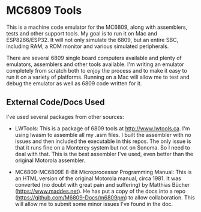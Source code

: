 # MC6809 Tools

This is a machine code emulator for the MC6809, along with assemblers, tests and other support tools. My goal is to run it on Mac and ESP8266/ESP32. It will not only simulate the 6809, but an entire SBC, including RAM, a ROM monitor and various simulated peripherals.

There are several 6809 single board computers available and plenty of emulators, assemblers and other tools available. I'm writing an emulator completely from scratch both to enjoy the process and to make it easy to run it on a variety of platforms. Running on a Mac will allow me to test and debug the emulator as well as 6809 code written for it.

## External Code/Docs Used

I've used several packages from other sources:

- LWTools: This is a package of 6809 tools at http://www.lwtools.ca. I'm using lwasm to assemble all my .asm files. I built the assembler with no issues and then included the executable in this repos. The only issue is that it runs fine on a Monterey system but not on Sonoma. So I need to deal with that. This is the best assembler I've used, even better than the original Motorola assembler.

- MC6809-MC6809E 8-Bit Microprocessor Programming Manual: This is an HTML version of the original Motorola manual, circa 1981. It was converted (no doubt with great pain and suffering) by Matthias Bücher (https://www.maddes.net). He has put a copy of the docs into a repo (https://github.com/M6809-Docs/m6809pm) to allow collaboration. This will allow me to submit some minor issues I've found in the doc.
